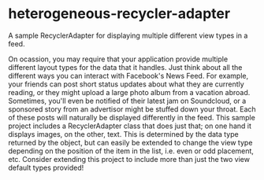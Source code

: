 # heterogeneous-recycler-adapter
A sample RecyclerAdapter for displaying multiple different view types in a feed.

On ocassion, you may require that your application provide multiple different layout types for the data that it handles. Just think about all the different ways you can interact with Facebook's News Feed. For example, your friends can post short status updates about what they are currently reading, or they might upload a large photo album from a vacation abroad. Sometimes, you'll even be notified of their latest jam on Soundcloud, or a sponsored story from an advertisor might be stuffed down your throat. Each of these posts will naturally be displayed differently in the feed. This sample project includes a RecyclerAdapter class that does just that; on one hand it displays images, on the other, text. This is determined by the data type returned by the object, but can easily be extended to change the view type depending on the position of the item in the list, i.e. even or odd placement, etc. Consider extending this project to include more than just the two view default types provided!
